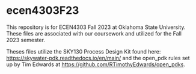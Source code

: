 # ecen4303F23

This repository is for ECEN4303 Fall 2023 at Oklahoma State University.  These files are associated with our coursework and utilized for the Fall 2023 semester.

Theses files utilize the SKY130 Process Design Kit found here:  https://skywater-pdk.readthedocs.io/en/main/ and the open_pdk rules set up by Tim Edwards at https://github.com/RTimothyEdwards/open_pdks.

